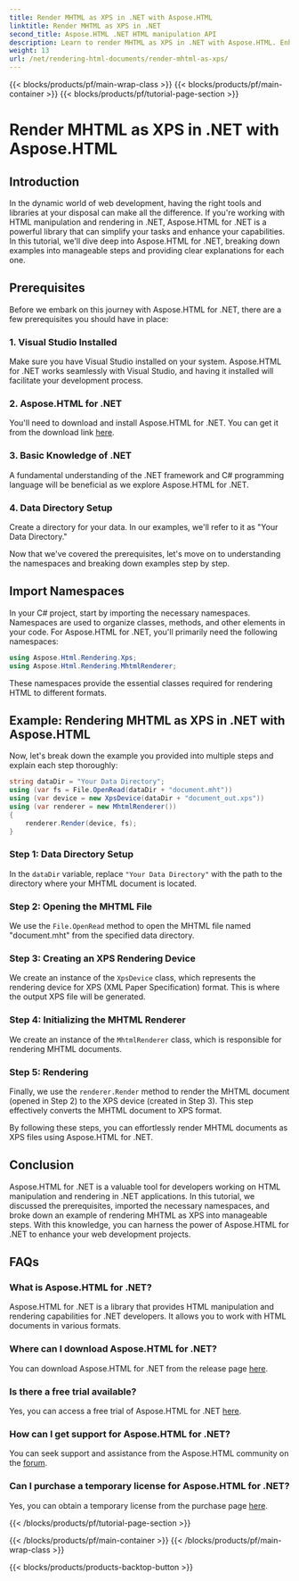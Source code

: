 ```yaml
---
title: Render MHTML as XPS in .NET with Aspose.HTML
linktitle: Render MHTML as XPS in .NET
second_title: Aspose.HTML .NET HTML manipulation API
description: Learn to render MHTML as XPS in .NET with Aspose.HTML. Enhance your HTML manipulation skills and boost your web development projects!
weight: 13
url: /net/rendering-html-documents/render-mhtml-as-xps/
---
```


{{< blocks/products/pf/main-wrap-class >}}
{{< blocks/products/pf/main-container >}}
{{< blocks/products/pf/tutorial-page-section >}}

# Render MHTML as XPS in .NET with Aspose.HTML

## Introduction

In the dynamic world of web development, having the right tools and libraries at your disposal can make all the difference. If you're working with HTML manipulation and rendering in .NET, Aspose.HTML for .NET is a powerful library that can simplify your tasks and enhance your capabilities. In this tutorial, we'll dive deep into Aspose.HTML for .NET, breaking down examples into manageable steps and providing clear explanations for each one.

## Prerequisites

Before we embark on this journey with Aspose.HTML for .NET, there are a few prerequisites you should have in place:

### 1. Visual Studio Installed

Make sure you have Visual Studio installed on your system. Aspose.HTML for .NET works seamlessly with Visual Studio, and having it installed will facilitate your development process.

### 2. Aspose.HTML for .NET

You'll need to download and install Aspose.HTML for .NET. You can get it from the download link [here](https://releases.aspose.com/html/net/).

### 3. Basic Knowledge of .NET

A fundamental understanding of the .NET framework and C# programming language will be beneficial as we explore Aspose.HTML for .NET.

### 4. Data Directory Setup

Create a directory for your data. In our examples, we'll refer to it as "Your Data Directory."

Now that we've covered the prerequisites, let's move on to understanding the namespaces and breaking down examples step by step.

## Import Namespaces

In your C# project, start by importing the necessary namespaces. Namespaces are used to organize classes, methods, and other elements in your code. For Aspose.HTML for .NET, you'll primarily need the following namespaces:

```csharp
using Aspose.Html.Rendering.Xps;
using Aspose.Html.Rendering.MhtmlRenderer;
```

These namespaces provide the essential classes required for rendering HTML to different formats.

## Example: Rendering MHTML as XPS in .NET with Aspose.HTML

Now, let's break down the example you provided into multiple steps and explain each step thoroughly:

```csharp
string dataDir = "Your Data Directory";
using (var fs = File.OpenRead(dataDir + "document.mht"))
using (var device = new XpsDevice(dataDir + "document_out.xps"))
using (var renderer = new MhtmlRenderer())
{
    renderer.Render(device, fs);
}
```

### Step 1: Data Directory Setup

In the `dataDir` variable, replace `"Your Data Directory"` with the path to the directory where your MHTML document is located.

### Step 2: Opening the MHTML File

We use the `File.OpenRead` method to open the MHTML file named "document.mht" from the specified data directory.

### Step 3: Creating an XPS Rendering Device

We create an instance of the `XpsDevice` class, which represents the rendering device for XPS (XML Paper Specification) format. This is where the output XPS file will be generated.

### Step 4: Initializing the MHTML Renderer

We create an instance of the `MhtmlRenderer` class, which is responsible for rendering MHTML documents.

### Step 5: Rendering

Finally, we use the `renderer.Render` method to render the MHTML document (opened in Step 2) to the XPS device (created in Step 3). This step effectively converts the MHTML document to XPS format.

By following these steps, you can effortlessly render MHTML documents as XPS files using Aspose.HTML for .NET.

## Conclusion

Aspose.HTML for .NET is a valuable tool for developers working on HTML manipulation and rendering in .NET applications. In this tutorial, we discussed the prerequisites, imported the necessary namespaces, and broke down an example of rendering MHTML as XPS into manageable steps. With this knowledge, you can harness the power of Aspose.HTML for .NET to enhance your web development projects.

## FAQs

### What is Aspose.HTML for .NET?
Aspose.HTML for .NET is a library that provides HTML manipulation and rendering capabilities for .NET developers. It allows you to work with HTML documents in various formats.

### Where can I download Aspose.HTML for .NET?
You can download Aspose.HTML for .NET from the release page [here](https://releases.aspose.com/html/net/).

### Is there a free trial available?
Yes, you can access a free trial of Aspose.HTML for .NET [here](https://releases.aspose.com/).

### How can I get support for Aspose.HTML for .NET?
You can seek support and assistance from the Aspose.HTML community on the [forum](https://forum.aspose.com/).

### Can I purchase a temporary license for Aspose.HTML for .NET?
Yes, you can obtain a temporary license from the purchase page [here](https://purchase.aspose.com/temporary-license/).

{{< /blocks/products/pf/tutorial-page-section >}}

{{< /blocks/products/pf/main-container >}}
{{< /blocks/products/pf/main-wrap-class >}}

{{< blocks/products/products-backtop-button >}}
